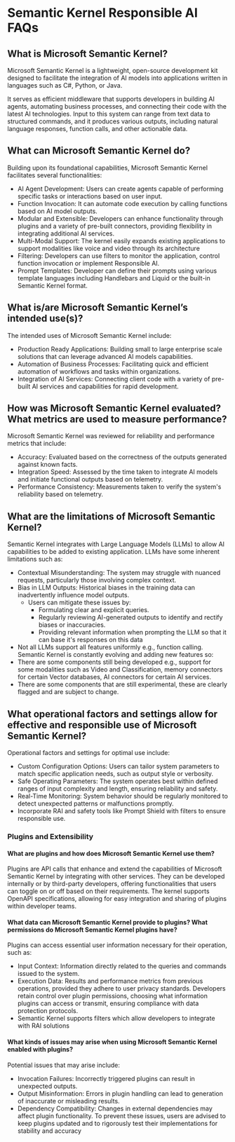 # Semantic Kernel Responsible AI FAQs

## What is Microsoft Semantic Kernel?
Microsoft Semantic Kernel is a lightweight, open-source development kit designed to facilitate the integration of AI models into applications written in languages such as C#, Python, or Java.

It serves as efficient middleware that supports developers in building AI agents, automating business processes, and connecting their code with the latest AI technologies. Input to this system can range from text data to structured commands, and it produces various outputs, including natural language responses, function calls, and other actionable data.


## What can Microsoft Semantic Kernel do?
Building upon its foundational capabilities, Microsoft Semantic Kernel facilitates several functionalities:
-	AI Agent Development: Users can create agents capable of performing specific tasks or interactions based on user input.
-	Function Invocation: It can automate code execution by calling functions based on AI model outputs.
-	Modular and Extensible: Developers can enhance functionality through plugins and a variety of pre-built connectors, providing flexibility in integrating additional AI services.
-	Multi-Modal Support: The kernel easily expands existing applications to support modalities like voice and video through its architecture
-   Filtering: Developers can use filters to monitor the application, control function invocation or implement Responsible AI.
-   Prompt Templates: Developer can define their prompts using various template languages including Handlebars and Liquid or the built-in Semantic Kernel format.


## What is/are Microsoft Semantic Kernel’s intended use(s)?
The intended uses of Microsoft Semantic Kernel include:
- 	Production Ready Applications: Building small to large enterprise scale solutions that can leverage advanced AI models capabilities.
-	Automation of Business Processes: Facilitating quick and efficient automation of workflows and tasks within organizations.
- 	Integration of AI Services: Connecting client code with a variety of pre-built AI services and capabilities for rapid development.


## How was Microsoft Semantic Kernel evaluated? What metrics are used to measure performance?
Microsoft Semantic Kernel was reviewed for reliability and performance metrics that include:
-	Accuracy: Evaluated based on the correctness of the outputs generated against known facts.
-	Integration Speed: Assessed by the time taken to integrate AI models and initiate functional outputs based on telemetry.
-	Performance Consistency: Measurements taken to verify the system's reliability based on telemetry.


## What are the limitations of Microsoft Semantic Kernel?
Semantic Kernel integrates with Large Language Models (LLMs) to allow AI capabilities to be added to existing application.
LLMs have some inherent limitations such as:
-	Contextual Misunderstanding: The system may struggle with nuanced requests, particularly those involving complex context.
-	Bias in LLM Outputs: Historical biases in the training data can inadvertently influence model outputs. 
	-	Users can mitigate these issues by:
		-	Formulating clear and explicit queries.
		-	Regularly reviewing AI-generated outputs to identify and rectify biases or inaccuracies.
        -   Providing relevant information when prompting the LLM so that it can base it's responses on this data
-   Not all LLMs support all features uniformly e.g., function calling.
Semantic Kernel is constantly evolving and adding new features so:
-   There are some components still being developed e.g., support for some modalities such as Video and Classification, memory connectors for certain Vector databases, AI connectors for certain AI services.
-   There are some components that are still experimental, these are clearly flagged and are subject to change.

## What operational factors and settings allow for effective and responsible use of Microsoft Semantic Kernel?
Operational factors and settings for optimal use include:
-	Custom Configuration Options: Users can tailor system parameters to match specific application needs, such as output style or verbosity.
-	Safe Operating Parameters: The system operates best within defined ranges of input complexity and length, ensuring reliability and safety.
-	Real-Time Monitoring: System behavior should be regularly monitored to detect unexpected patterns or malfunctions promptly.
-	Incorporate RAI and safety tools like Prompt Shield with filters to ensure responsible use.


### Plugins and Extensibility

#### What are plugins and how does Microsoft Semantic Kernel use them?
Plugins are API calls that enhance and extend the capabilities of Microsoft Semantic Kernel by integrating with other services. They can be developed internally or by third-party developers, offering functionalities that users can toggle on or off based on their requirements. The kernel supports OpenAPI specifications, allowing for easy integration and sharing of plugins within developer teams.

#### What data can Microsoft Semantic Kernel provide to plugins? What permissions do Microsoft Semantic Kernel plugins have?
Plugins can access essential user information necessary for their operation, such as:
-	Input Context: Information directly related to the queries and commands issued to the system.
-	Execution Data: Results and performance metrics from previous operations, provided they adhere to user privacy standards. Developers retain control over plugin permissions, choosing what information plugins can access or transmit, ensuring compliance with data protection protocols.
-   Semantic Kernel supports filters which allow developers to integrate with RAI solutions

#### What kinds of issues may arise when using Microsoft Semantic Kernel enabled with plugins?
Potential issues that may arise include:
-	Invocation Failures: Incorrectly triggered plugins can result in unexpected outputs.
-	Output Misinformation: Errors in plugin handling can lead to generation of inaccurate or misleading results.
-	Dependency Compatibility: Changes in external dependencies may affect plugin functionality. To prevent these issues, users are advised to keep plugins updated and to rigorously test their implementations for stability and accuracy
